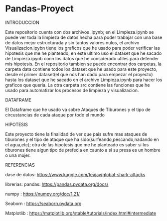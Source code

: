 # Pandas-Proyect


INTRODUCCION

Este repositorio cuenta con dos archivos .ipynb; en el Limpieza.ipynb se puede ver toda la limpieza de datos hecha para poder trabajar con una base de datos mejor estructurada y sin tantos valores nulos, el archivo Visualizacion.ipybn tiene los graficos que he usado para poder verificar las hipotesis que me he planteado; en este ultimo uso el dataset que he sacado de Limpieza.ipynb conn los datos que he considerado utiles para defender mis hipotesis. En el repositorio tambien se puede encontrar dos carpetas, la carpeta data contiene todos los dataset que he usado para este proyecto, desde el primer dataset(el que nos han dado para empezar el proyecto) hasta los dataset que he sacado en el archivo Limpieza.ipynb para hacer los graficos que queria. La otra carpeta src contiene las funciones que he usado para automatizar los procesos de limpieza y visualizacion.

DATAFRAME

El Dataframe que he usado va sobre Ataques de Tiburones y el tipo de circustancias de cada ataque por todo el mundo 

HIPOTESIS

Este proyecto tiene la finalidad de ver que pais sufre mas ataques de tiburones y el tipo de ataque que ha sido(surfeando,pescando,nadando en el agua,etc); 
otra de las hipotesis que me he planteado es saber si los tiburones tiene algun tipo de prefecia en caunto a si su presa es un hombre o una mujer.

REFERENCIAS 

dase de datos:
https://www.kaggle.com/teajay/global-shark-attacks

librerias:
pandas: https://pandas.pydata.org/docs/

numpy : https://numpy.org/doc/1.21/

Seaborn :  https://seaborn.pydata.org

Matplotlib : https://matplotlib.org/stable/tutorials/index.html#intermediate
